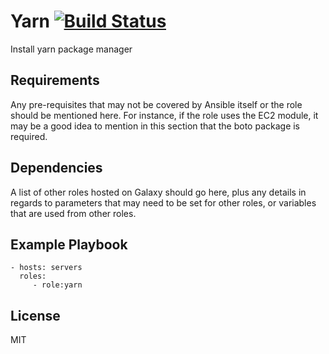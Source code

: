 Yarn [![Build Status](https://travis-ci.org/FinalDes/ansible-yarn.svg?branch=master)](https://travis-ci.org/FinalDes/ansible-yarn)
=========

Install yarn package manager

Requirements
------------

Any pre-requisites that may not be covered by Ansible itself or the role should be mentioned here. For instance, if the role uses the EC2 module, it may be a good idea to mention in this section that the boto package is required.

Dependencies
------------

A list of other roles hosted on Galaxy should go here, plus any details in regards to parameters that may need to be set for other roles, or variables that are used from other roles.

Example Playbook
----------------

    - hosts: servers
      roles:
         - role:yarn

License
-------

MIT
